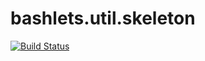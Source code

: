 # bashlets.util.skeleton

[![Build Status](https://travis-ci.org/bashlets/bashlets.util.skeleton.svg?branch=master)](https://travis-ci.org/bashlets/bashlets.util.skeleton)
